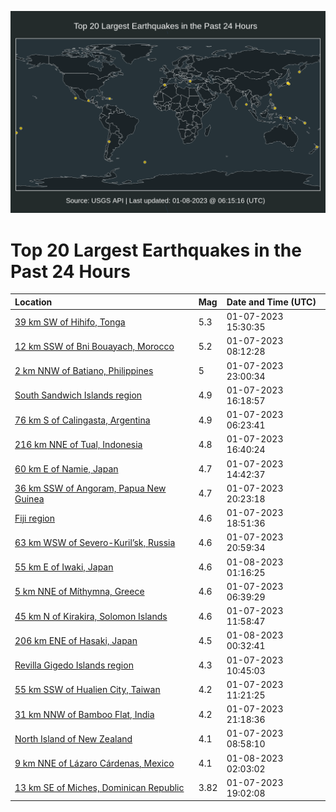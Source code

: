 ![Map](./map.png)

# Top 20 Largest Earthquakes in the Past 24 Hours

| Location | Mag | Date and Time (UTC) |
|:---|:---|:---|
| [39 km SW of Hihifo, Tonga](https://earthquake.usgs.gov/earthquakes/eventpage/us7000j2tk) | 5.3 | 01-07-2023 15:30:35 |
| [12 km SSW of Bni Bouayach, Morocco](https://earthquake.usgs.gov/earthquakes/eventpage/us7000j2ru) | 5.2 | 01-07-2023 08:12:28 |
| [2 km NNW of Batiano, Philippines](https://earthquake.usgs.gov/earthquakes/eventpage/us7000j2vd) | 5 | 01-07-2023 23:00:34 |
| [South Sandwich Islands region](https://earthquake.usgs.gov/earthquakes/eventpage/us7000j2tv) | 4.9 | 01-07-2023 16:18:57 |
| [76 km S of Calingasta, Argentina](https://earthquake.usgs.gov/earthquakes/eventpage/us7000j2r8) | 4.9 | 01-07-2023 06:23:41 |
| [216 km NNE of Tual, Indonesia](https://earthquake.usgs.gov/earthquakes/eventpage/us7000j2tu) | 4.8 | 01-07-2023 16:40:24 |
| [60 km E of Namie, Japan](https://earthquake.usgs.gov/earthquakes/eventpage/us7000j2td) | 4.7 | 01-07-2023 14:42:37 |
| [36 km SSW of Angoram, Papua New Guinea](https://earthquake.usgs.gov/earthquakes/eventpage/us7000j2ut) | 4.7 | 01-07-2023 20:23:18 |
| [Fiji region](https://earthquake.usgs.gov/earthquakes/eventpage/us7000j2uk) | 4.6 | 01-07-2023 18:51:36 |
| [63 km WSW of Severo-Kuril’sk, Russia](https://earthquake.usgs.gov/earthquakes/eventpage/us7000j2ux) | 4.6 | 01-07-2023 20:59:34 |
| [55 km E of Iwaki, Japan](https://earthquake.usgs.gov/earthquakes/eventpage/us7000j2vx) | 4.6 | 01-08-2023 01:16:25 |
| [5 km NNE of Míthymna, Greece](https://earthquake.usgs.gov/earthquakes/eventpage/us7000j2re) | 4.6 | 01-07-2023 06:39:29 |
| [45 km N of Kirakira, Solomon Islands](https://earthquake.usgs.gov/earthquakes/eventpage/us7000j2sp) | 4.6 | 01-07-2023 11:58:47 |
| [206 km ENE of Hasaki, Japan](https://earthquake.usgs.gov/earthquakes/eventpage/us7000j2vs) | 4.5 | 01-08-2023 00:32:41 |
| [Revilla Gigedo Islands region](https://earthquake.usgs.gov/earthquakes/eventpage/us7000j2sb) | 4.3 | 01-07-2023 10:45:03 |
| [55 km SSW of Hualien City, Taiwan](https://earthquake.usgs.gov/earthquakes/eventpage/us7000j2sk) | 4.2 | 01-07-2023 11:21:25 |
| [31 km NNW of Bamboo Flat, India](https://earthquake.usgs.gov/earthquakes/eventpage/us7000j2v1) | 4.2 | 01-07-2023 21:18:36 |
| [North Island of New Zealand](https://earthquake.usgs.gov/earthquakes/eventpage/us7000j2s0) | 4.1 | 01-07-2023 08:58:10 |
| [9 km NNE of Lázaro Cárdenas, Mexico](https://earthquake.usgs.gov/earthquakes/eventpage/us7000j2w4) | 4.1 | 01-08-2023 02:03:02 |
| [13 km SE of Miches, Dominican Republic](https://earthquake.usgs.gov/earthquakes/eventpage/pr2023007000) | 3.82 | 01-07-2023 19:02:08 |
